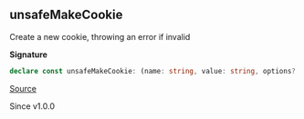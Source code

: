 ## unsafeMakeCookie

Create a new cookie, throwing an error if invalid

**Signature**

```ts
declare const unsafeMakeCookie: (name: string, value: string, options?: Cookie["options"] | undefined) => Cookie
```

[Source](https://github.com/Effect-TS/effect/tree/main/packages/platform/src/Cookies.ts#L367)

Since v1.0.0